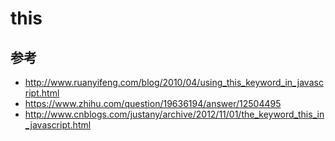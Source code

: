 # this

## 参考

* http://www.ruanyifeng.com/blog/2010/04/using_this_keyword_in_javascript.html
* https://www.zhihu.com/question/19636194/answer/12504495
* http://www.cnblogs.com/justany/archive/2012/11/01/the_keyword_this_in_javascript.html
